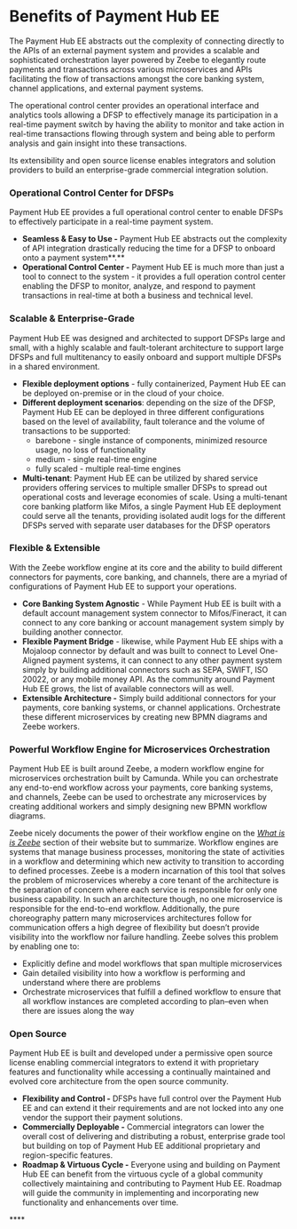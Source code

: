 # Benefits of Payment Hub EE

The Payment Hub EE abstracts out the complexity of connecting directly to the APIs of an external payment system and provides a scalable and sophisticated orchestration layer powered by Zeebe to elegantly route payments and transactions across various microservices and APIs facilitating the flow of transactions amongst the core banking system, channel applications, and external payment systems. 

The operational control center provides an operational interface and analytics tools allowing a DFSP to effectively manage its participation in a real-time payment switch by having the ability to monitor and take action in real-time transactions flowing through system and being able to perform analysis and gain insight into these transactions. 

Its extensibility and open source license enables integrators and solution providers to build an enterprise-grade commercial integration solution.

### **Operational Control Center for DFSPs**

Payment Hub EE provides a full operational control center to enable DFSPs to effectively participate in a real-time payment system. 

* **Seamless & Easy to Use -** Payment Hub EE abstracts out the complexity of API integration drastically reducing the time for a DFSP to onboard onto a payment system**.**
* **Operational Control Center -** Payment Hub EE is much more than just a tool to connect to the system - it provides a full operation control center enabling the DFSP to monitor, analyze, and respond to payment transactions in real-time at both a business and technical level.

### **Scalable & Enterprise-Grade** 

Payment Hub EE was designed and architected to support DFSPs large and small, with a highly scalable and fault-tolerant architecture to support large DFSPs and full multitenancy to easily onboard and support multiple DFSPs in a shared environment.  

* **Flexible deployment options** - fully containerized, Payment Hub EE can be deployed on-premise or in the cloud of your choice. 
* **Different deployment scenarios**: depending on the size of the DFSP, Payment Hub EE can be deployed in three different configurations based on the level of availability, fault tolerance and the volume of transactions to be supported:
  * barebone - single instance of components, minimized resource usage, no loss of functionality
  * medium - single real-time engine
  * fully scaled - multiple real-time engines
* **Multi-tenant**: Payment Hub EE can be utilized by shared service providers offering services to multiple smaller DFSPs to spread out operational costs and leverage economies of scale. Using a multi-tenant core banking platform like Mifos, a single Payment Hub EE deployment could serve all the tenants, providing isolated audit logs for the different DFSPs served with separate user databases for the DFSP operators

### **Flexible & Extensible**

With the Zeebe workflow engine at its core and the ability to build different connectors for payments, core banking, and channels, there are a myriad of configurations of Payment Hub EE to support your operations. 

* **Core Banking System Agnostic** - While Payment Hub EE is built with a default account management system connector to Mifos/Fineract, it can connect to any core banking or account management system simply by building another connector. 
* **Flexible Payment Bridge** - likewise, while Payment Hub EE ships with a Mojaloop connector by default and was built to connect to Level One-Aligned payment systems, it can connect to any other payment system simply by building additional connectors such as SEPA, SWIFT, ISO 20022, or any mobile money API. As the community around Payment Hub EE grows, the list of available connectors will as well. 
* **Extensible Architecture -** Simply build additional connectors for your payments, core banking systems, or channel applications. Orchestrate these different microservices by creating new BPMN diagrams and Zeebe workers. 

### **Powerful Workflow Engine for Microservices Orchestration**

Payment Hub EE is built around Zeebe, a modern workflow engine for microservices orchestration built by Camunda. While you can orchestrate any end-to-end workflow across your payments, core banking systems, and channels, Zeebe can be used to orchestrate any microservices by creating additional workers and simply designing new BPMN workflow diagrams. 

Zeebe nicely documents the power of their workflow engine on the [_What is is Zeebe_](https://zeebe.io/what-is-zeebe/) section of their website but to summarize. Workflow engines are systems that manage business processes, monitoring the state of activities in a workflow and determining which new activity to transition to according to defined processes. Zeebe is a modern incarnation of this tool that solves the problem of microservices whereby a core tenant of the architecture is the separation of concern where each service is responsible for only one business capability. In such an architecture though, no one microservice is responsible for the end-to-end workflow. Additionally, the pure choreography pattern many microservices architectures follow for communication offers a high degree of flexibility but doesn’t provide visibility into the workflow nor failure handling.   Zeebe solves this problem by enabling one to: 

* Explicitly define and model workflows that span multiple microservices
* Gain detailed visibility into how a workflow is performing and understand where there are problems
* Orchestrate microservices that fulfill a defined workflow to ensure that all workflow instances are completed according to plan–even when there are issues along the way

### **Open Source**

Payment Hub EE is built and developed under a permissive open source license enabling commercial integrators to extend it with proprietary features and functionality while accessing a continually maintained and evolved core architecture from the open source community. 

* **Flexibility and Control -** DFSPs have full control over the Payment Hub EE and can extend it their requirements and are not locked into any one vendor the support their payment solutions. 
* **Commercially Deployable -** Commercial integrators can lower the overall cost of delivering and distributing a robust, enterprise grade tool but building on top of Payment Hub EE additional proprietary and region-specific features. 
* **Roadmap & Virtuous Cycle -** Everyone using and building on Payment Hub EE can benefit from the virtuous cycle of a global community collectively maintaining and contributing to Payment Hub EE. Roadmap will guide the community in implementing and incorporating new functionality and enhancements over time. 



\*\*\*\*

  



